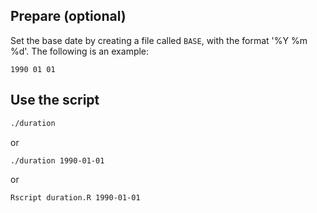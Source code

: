 Prepare (optional)
------------------

Set the base date by creating a file called `BASE`, with the format '%Y %m %d'.
The following is an example:
```
1990 01 01
```

Use the script
--------------

```bash
./duration
```

or

```bash
./duration 1990-01-01
```

or

```bash
Rscript duration.R 1990-01-01
```
